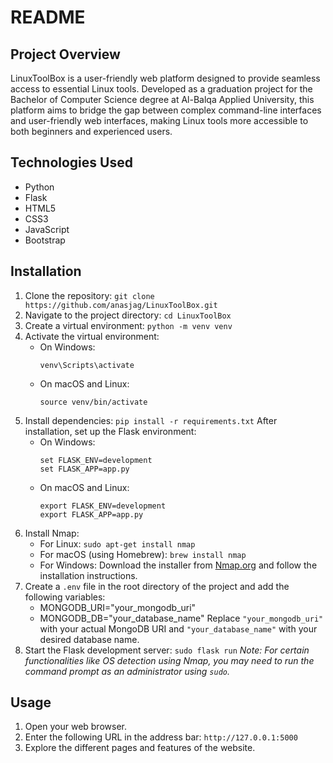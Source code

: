# README

## Project Overview

LinuxToolBox is a user-friendly web platform designed to provide seamless access to essential Linux tools. Developed as a graduation project for the Bachelor of Computer Science degree at Al-Balqa Applied University, this platform aims to bridge the gap between complex command-line interfaces and user-friendly web interfaces, making Linux tools more accessible to both beginners and experienced users.


## Technologies Used

- Python
- Flask
- HTML5
- CSS3
- JavaScript
- Bootstrap 

## Installation

1. Clone the repository: `git clone https://github.com/anasjag/LinuxToolBox.git`
2. Navigate to the project directory: `cd LinuxToolBox`
3. Create a virtual environment: `python -m venv venv`
4. Activate the virtual environment:
   - On Windows: 
     ```
     venv\Scripts\activate
     ```
   - On macOS and Linux:
     ```
     source venv/bin/activate
     ```
5. Install dependencies: `pip install -r requirements.txt` After installation, set up the Flask environment:
   - On Windows: 
     ```
     set FLASK_ENV=development
     set FLASK_APP=app.py
     ```
   - On macOS and Linux:
     ```
     export FLASK_ENV=development
     export FLASK_APP=app.py
     ```
6. Install Nmap:
   - For Linux: `sudo apt-get install nmap`
   - For macOS (using Homebrew): `brew install nmap`
   - For Windows: Download the installer from [Nmap.org](https://nmap.org/download.html) and follow the installation instructions.
7. Create a `.env` file in the root directory of the project and add the following variables:
   - MONGODB_URI="your_mongodb_uri"
   - MONGODB_DB="your_database_name"
Replace `"your_mongodb_uri"` with your actual MongoDB URI and `"your_database_name"` with your desired database name.
8. Start the Flask development server: `sudo flask run` *Note: For certain functionalities like OS detection using Nmap, you may need to run the command prompt as an administrator using `sudo`.*


## Usage

1. Open your web browser.
2. Enter the following URL in the address bar: `http://127.0.0.1:5000`
3. Explore the different pages and features of the website.
